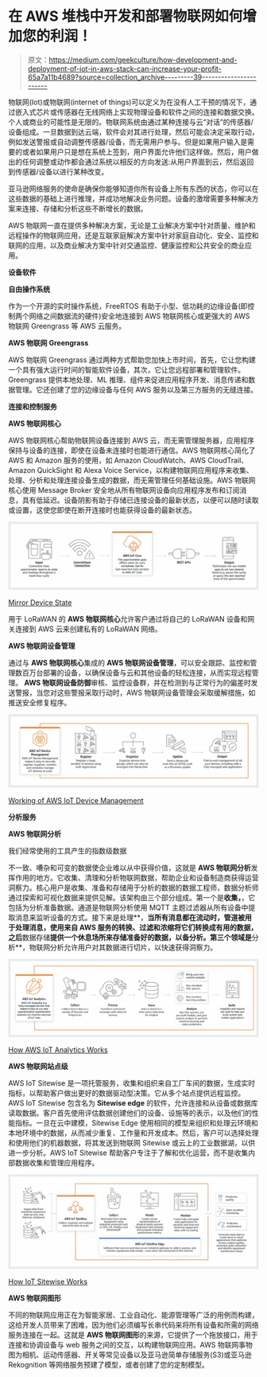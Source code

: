 # 在 AWS 堆栈中开发和部署物联网如何增加您的利润！

> 原文：<https://medium.com/geekculture/how-development-and-deployment-of-iot-in-aws-stack-can-increase-your-profit-65a7a11b4689?source=collection_archive---------39----------------------->

物联网(Iot)或物联网(internet of things)可以定义为在没有人工干预的情况下，通过嵌入式芯片或传感器在无线网络上实现物理设备和软件之间的连接和数据交换。个人或商业的可能性是无限的。物联网系统由通过某种连接与云“对话”的传感器/设备组成。一旦数据到达云端，软件会对其进行处理，然后可能会决定采取行动，例如发送警报或自动调整传感器/设备，而无需用户参与。但是如果用户输入是需要的或者如果用户只是想在系统上签到，用户界面允许他们这样做。然后，用户做出的任何调整或动作都会通过系统以相反的方向发送:从用户界面到云，然后返回到传感器/设备以进行某种改变。

亚马逊网络服务的使命是确保你能够知道你所有设备上所有东西的状态，你可以在这些数据的基础上进行推理，并成功地解决业务问题。设备的激增需要多种解决方案来连接、存储和分析这些不断增长的数据。

AWS 物联网一直在提供多种解决方案，无论是工业解决方案中针对质量、维护和远程操作的物联网应用，还是互联家庭解决方案中针对家庭自动化、安全、监控和联网的应用，以及商业解决方案中针对交通监控、健康监控和公共安全的商业应用。

**设备软件**

**自由操作系统**

作为一个开源的实时操作系统，FreeRTOS 有助于小型、低功耗的边缘设备(即控制两个网络之间数据流的硬件)安全地连接到 AWS 物联网核心或更强大的 AWS 物联网 Greengrass 等 AWS 云服务。

**AWS 物联网 Greengrass**

AWS 物联网 Greengrass 通过两种方式帮助您加快上市时间，首先，它让您构建一个具有强大运行时间的智能软件设备，其次，它让您远程部署和管理软件。Greengrass 提供本地处理、ML 推理、组件来促进应用程序开发、消息传递和数据管理。它还创建了您的边缘设备与任何 AWS 服务以及第三方服务的无缝连接。

**连接和控制服务**

**AWS 物联网核心**

AWS 物联网核心帮助物联网设备连接到 AWS 云，而无需管理服务器，应用程序保持与设备的连接，即使在设备未连接时也能进行通信。AWS 物联网核心简化了 AWS 和 Amazon 服务的使用，如 Amazon CloudWatch、AWS CloudTrail、Amazon QuickSight 和 Alexa Voice Service，以构建物联网应用程序来收集、处理、分析和处理连接设备生成的数据，而无需管理任何基础设施。AWS 物联网核心使用 Message Broker 安全地从所有物联网设备向应用程序发布和订阅消息，具有低延迟。设备阴影有助于存储已连接设备的最新状态，以便可以随时读取或设置，这使您即使在断开连接时也能获得设备的最新状态。

![](img/3352bfb25d8fbf54a204251b9a4259e3.png)

[Mirror Device State](https://d1.awsstatic.com/IoT/diagrams/AWS%20IoT%20Core%20-%20Read%20and%20Set%20Device%20State.928a7cef76201ff96589cd9eddeafe6983aebc15.png)

用于 LoRaWAN 的 **AWS 物联网核心**允许客户通过将自己的 LoRaWAN 设备和网关连接到 AWS 云来创建私有的 LoRaWAN 网络。

**AWS 物联网设备管理**

通过与 **AWS 物联网核心**集成的 **AWS 物联网设备管理**，可以安全跟踪、监控和管理数百万台部署的设备，以确保设备与云和其他设备的轻松连接，从而实现远程管理。 **AWS 物联网设备防御**审核、监控设备群，并在检测到与正常行为的偏差时发送警报，当您对这些警报采取行动时，AWS 物联网设备管理会采取缓解措施，如推送安全修复程序。

![](img/b5c2d993c9eb04b2165abc0aa5751644.png)

[Working of AWS IoT Device Management](https://d1.awsstatic.com/reInvent/re20-pdp-tier2-3/Spyglass/product-page-diagram-AWSIoTDeviceManagement_Spyglass@2x.8d552dfa457b3b90f5aaef0c7b1e469d81d75767.png)

**分析服务**

**AWS 物联网分析**

我们经常使用的工具产生的指数级数据

不一致、嘈杂和可变的数据使企业难以从中获得价值，这就是 **AWS 物联网分析**发挥作用的地方。它收集、清理和分析物联网数据，帮助企业和设备制造商获得运营洞察力。核心用户是收集、准备和存储用于分析的数据的数据工程师，数据分析师通过探索和可视化数据来提供见解。该架构由三个部分组成。第一个是**收集，**，它包括为分析准备数据。通道是物联网分析使用 MQTT 主题过滤器从所有设备中提取消息来监听设备的方式。接下来是处理**，**当所有消息都在流动时，管道被用于处理消息，使用来自 AWS 服务的转换、过滤和浓缩将它们转换成有用的数据，之后**数据存储**提供一个休息场所来存储准备好的数据，以备分析。第三个领域是**分析**，物联网分析允许用户对其数据进行切片，以快速获得洞察力。

![](img/654db1502360bc1e53388ee08f709c1a.png)

[How AWS IoT Analytics Works](https://d1.awsstatic.com/IoT/diagrams/product-page-diagram_AWS-IoT-Anayltics_how-it-works.a5019170e9ea35fbcec683cf4a394d7a5daa6644.png)

**AWS 物联网站点级**

AWS IoT Sitewise 是一项托管服务，收集和组织来自工厂车间的数据，生成实时指标，以帮助客户做出更好的数据驱动型决策。它从多个站点提供远程监控。AWS IoT Sitewise 包含名为 **Sitewise edge** 的软件，允许连接和从设备或数据库读取数据。客户首先使用评估数据创建他们的设备、设施等的表示，以及他们的性能指标。一旦在云中建模，Sitewise Edge 使用相同的模型来组织和处理云环境和本地环境中的数据，从而减少重复、工作量和开发成本。然后，客户可以选择处理和使用他们的机器数据，将其发送到物联网 Sitewise 或云上的工业数据湖，以供进一步分析。AWS IoT Sitewise 帮助客户专注于了解和优化运营，而不是收集内部数据收集和管理应用程序。

![](img/a041c606c7c324c692e6e0bbfee67825.png)

[How IoT Sitewise Works](https://d1.awsstatic.com/reInvent/re20-pdp-tier2-3/EdgeRunner/product-page-diagram_AWS-IoT-Sitewise-Edge_How-It-Works@2x%20FINAL.2.d75e7516b556d30f5c6483ef9d8d69f4c119bb28.png)

**AWS 物联网图形**

不同的物联网应用正在为智能家居、工业自动化、能源管理等广泛的用例而构建，这给开发人员带来了困难，因为他们必须编写长串代码来将所有设备和所需的网络服务连接在一起。这就是 **AWS 物联网图形**的来源，它提供了一个拖放接口，用于连接和协调设备与 web 服务之间的交互，以构建物联网应用。AWS 物联网事物图为相机、运动传感器、开关等常见设备以及亚马逊简单存储服务(S3)或亚马逊 Rekognition 等网络服务预建了模型，或者创建了您的定制模型。